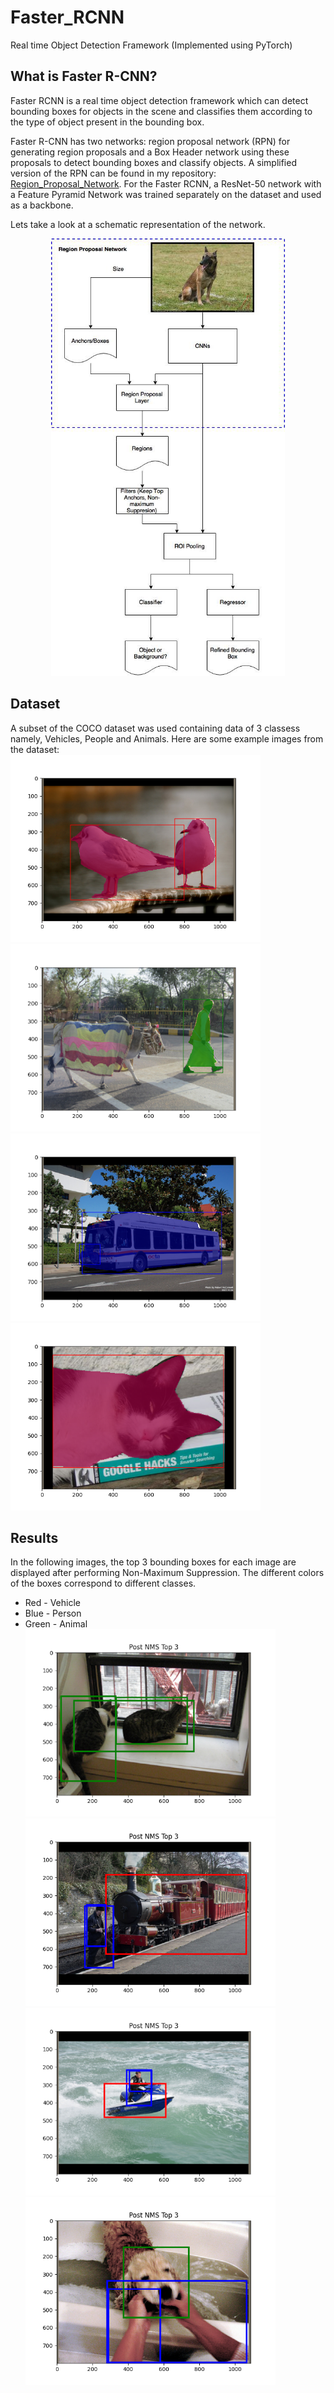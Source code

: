 # Faster_RCNN
Real time Object Detection Framework (Implemented using PyTorch)

## What is Faster R-CNN?
Faster RCNN is a real time object detection framework which can detect bounding boxes for objects in the scene and classifies them according to the type of object present in the bounding box. 

Faster R-CNN has two networks: region proposal network (RPN) for generating region proposals and a Box Header network using these proposals to detect bounding boxes and classify objects. A simplified version of the RPN can be found in my repository: [Region_Proposal_Network](https://github.com/karanpandya12/Region_Proposal_Network.git). For the Faster RCNN, a ResNet-50 network with a Feature Pyramid Network was trained separately on the dataset and used as a backbone.

Lets take a look at a schematic representation of the network. <br>
<p align = "center">
  <img src = "/Images/faster_rcnn.jpeg" height = 700>
</cp>

## Dataset
A subset of the COCO dataset was used containing data of 3 classess namely, Vehicles, People and Animals. Here are some example images from the dataset: <br>
<img src = "/Images/dataset_1.png" height = 300> <img src = "/Images/dataset_2.png" height = 300>
<img src = "/Images/dataset_3.png" height = 300> <img src = "/Images/dataset_4.png" height = 300>

## Results
In the following images, the top 3 bounding boxes for each image are displayed after performing Non-Maximum Suppression. The different colors of the boxes correspond to different classes. <br>
- Red - Vehicle
- Blue - Person
- Green - Animal <br>
<img src = "/Images/result_1.png" height = 300> <img src = "/Images/result_2.png" height = 300>
<img src = "/Images/result_3.png" height = 300> <img src = "/Images/result_4.png" height = 300>

